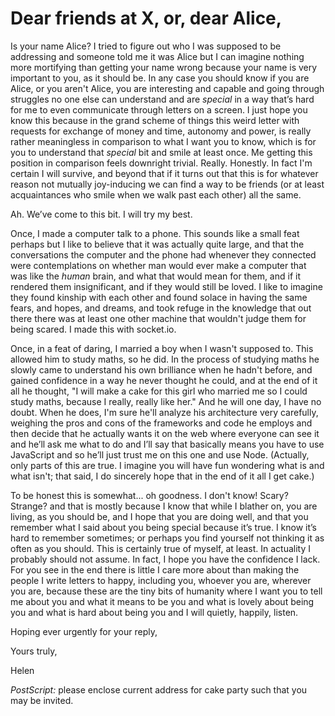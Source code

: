 # Dear friends at X, or, dear Alice,

Is your name Alice? I tried to figure out who I was supposed to be addressing and someone told me it was Alice but I can imagine nothing more mortifying than getting your name wrong because your name is very important to you, as it should be. In any case you should know if you are Alice, or you aren't Alice, you are interesting and capable and going through struggles no one else can understand and are _special_ in a way that’s hard for me to even communicate through letters on a screen. I just hope you know this because in the grand scheme of things this weird letter with requests for exchange of money and time, autonomy and power, is really rather meaningless in comparison to what I want you to know, which is for you to understand that _special_ bit and smile at least once. Me getting this position in comparison feels downright trivial. Really. Honestly. In fact I'm certain I will survive, and beyond that if it turns out that this is for whatever reason not mutually joy-inducing we can find a way to be friends (or at least acquaintances who smile when we walk past each other) all the same.

Ah. We’ve come to this bit. I will try my best.

Once, I made a computer talk to a phone. This sounds like a small feat perhaps but I like to believe that it was actually quite large, and that the conversations the computer and the phone had whenever they connected were contemplations on whether man would ever make a computer that was like the _human_ brain, and what that would mean for them, and if it rendered them insignificant, and if they would still be loved. I like to imagine they found kinship with each other and found solace in having the same fears, and hopes, and dreams, and took refuge in the knowledge that out there there was at least one other machine that wouldn't judge them for being scared. I made this with socket.io.

Once, in a feat of daring, I married a boy when I wasn't supposed to. This allowed him to study maths, so he did. In the process of studying maths he slowly came to understand his own brilliance when he hadn't before, and gained confidence in a way he never thought he could, and at the end of it all he thought, "I will make a cake for this girl who married me so I could study maths, because I really, really like her." And he will one day, I have no doubt. When he does, I'm sure he'll analyze his architecture very carefully, weighing the pros and cons of the frameworks and code he employs and then decide that he actually wants it on the web where everyone can see it and he’ll ask me what to do and I’ll say that basically means you have to use JavaScript and so he’ll just trust me on this one and use Node. (Actually, only parts of this are true. I imagine you will have fun wondering what is and what isn't; that said, I do sincerely hope that in the end of it all I get cake.)

To be honest this is somewhat... oh goodness. I don't know! Scary? Strange? and that is mostly because I know that while I blather on, you are living, as you should be, and I hope that you are doing well, and that you remember what I said about you being special because it’s true. I know it’s hard to remember sometimes; or perhaps you find yourself not thinking it as often as you should. This is certainly true of myself, at least. In actuality I probably should not assume. In fact, I hope you have the confidence I lack. For you see in the end there is little I care more about than making the people I write letters to happy, including you, whoever you are, wherever you are, because these are the tiny bits of humanity where I want you to tell me about you and what it means to be you and what is lovely about being you and what is hard about being you and I will quietly, happily, listen.

Hoping ever urgently for your reply,

Yours truly,

Helen

_PostScript:_ please enclose current address for cake party such that you may be invited.